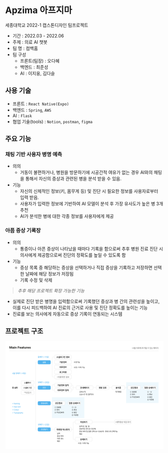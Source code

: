 # Apzima 아프지마
세종대학교 2022-1 캡스톤디자인 팀프로젝트
- 기간 : 2022.03 - 2022.06
- 주제 : 의료 AI 챗봇
- 팀 명 : 컴백홈
- 팀 구성
  - 프론트(팀장) : 오다혜
  - 백엔드 : 최준성
  - AI : 이지웅, 김다슬
## 사용 기술
- 프론트 : `React Native(Expo)`
- 백엔드 : `Spring`, `AWS`
- AI : `Flask`
- 협업 기술(tools) : `Notion`, `postman`, `figma`
## 주요 기능
### 채팅 기반 사용자 병명 예측
- 의의
  - 거동이 불편하거나, 병원을 방문하기에 시공간적 여유가 없는 경우 AI와의 채팅을 통해서 자신의 증상과 관련된 병을 분석 받을 수 있음. 
- 기능
  - 자신의 신체적인 정보(키, 몸무게 등) 및 진단 시 필요한 정보를 사용자로부터 입력 받음. 
  - 사용자가 입력한 정보에 기반하여 AI 모델이 분석 후 가장 유사도가 높은 병 3개 추천
  - AI가 분석한 병에 대한 각종 정보를 사용자에게 제공


### 아픔 증상 기록장
- 의의
  - 통증이나 아픈 증상이 나타났을 때마다 기록을 함으로써 추후 병원 진료 진단 시 의사에게 제공함으로써 진단의 정확도를 높일 수 있도록 함
- 기능
  - 증상 목록 중 해당하는 증상을 선택하거나 직접 증상을 기록하고 저장하면 선택한 날짜에 해당 정보가 저장됨
  - 기록 수정 및 삭제

> _추후 해당 프로젝트 확장 가능한 기능_
- 실제로 진단 받은 병명을 입력함으로써 기록했던 증상과 병 간의 관련성을 높이고, 이를 다시 피드백하여 AI 진료의 근거로 사용 및 진단 정확도를 높이는 기능
- 진료를 보는 의사에게 자동으로 증상 기록이 연동되는 시스템

## 프로젝트 구조
![project structure](readme/project-structure.png)
